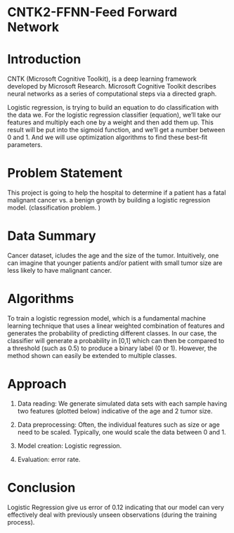 # CNTK2-FFNN-Feed Forward Network

# Introduction
CNTK (Microsoft Cognitive Toolkit), is a deep learning framework developed by Microsoft Research. Microsoft Cognitive Toolkit describes neural networks as a series of computational steps via a directed graph.

Logistic regression, is trying to build an equation to do classification with the data we. For the logistic regression classifier (equation), we’ll take our features and multiply each one by a weight and then add them up. This result will be put into the sigmoid function, and we’ll get a number between 0 and 1. And we will use optimization algorithms to find these best-fit parameters.

# Problem Statement
This project is going to help the hospital to determine if a patient has a fatal malignant cancer vs. a benign growth by building a logistic regression model. (classification problem. )
 
# Data Summary
Cancer dataset, icludes the age and the size of the tumor. Intuitively, one can imagine that younger patients and/or patient with small tumor size are less likely to have malignant cancer.

# Algorithms
To train a logistic regression model, which is a fundamental machine learning technique that uses a linear weighted combination of features and generates the probability of predicting different classes. In our case, the classifier will generate a probability in [0,1] which can then be compared to a threshold (such as 0.5) to produce a binary label (0 or 1). However, the method shown can easily be extended to multiple classes.

# Approach
1. Data reading: We generate simulated data sets with each sample having two features (plotted below) indicative of the age and 2 tumor size. 

2. Data preprocessing: Often, the individual features such as size or age need to be scaled. Typically, one would scale the data between 0 and 1. 

 3. Model creation: Logistic regression.
 
4. Evaluation: error rate.

# Conclusion
Logistic Regression give us error of 0.12 indicating that our model can very effectively deal with previously unseen observations (during the training process).
